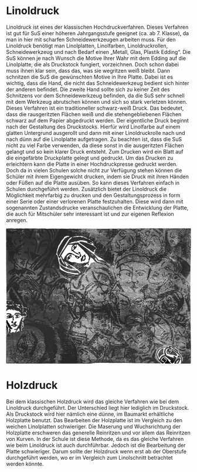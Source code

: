 # Linoldruck 

Linoldruck ist eines der klassischen Hochdruckverfahren. Dieses Verfahren ist gut für SuS einer höheren Jahrgangsstufe geeignet (ca. ab 7. Klasse), da man in hier mit scharfen Schneidewerkzeugen arbeiten muss.
Für den Linoldruck benötigt man Linolplatten, Linolfarben, Linoldruckrollen, Schneidewerkzeug und nach Bedarf einen „Metall, Glas, Plastik Edding“. 
Die SuS können je nach Wunsch die Motive Ihrer Wahr mit dem Edding auf die Linolplatte, die als Druckstock fungiert, vorzeichnen. Doch schon dabei muss ihnen klar sein, dass das, was sie wegritzen weiß bleibt. Dann schnitzen die SuS die gewünschten Motive in Ihre Platte. 
Dabei ist es wichtig, dass die Hand, die nicht das Schneidewerkzeug bedient sich hinter der anderen befindet. Die zweite Hand sollte sich zu keiner Zeit des Schnitzens vor dem Schneidewerkzeug befinden, da die SuS sehr schnell mit dem Werkzeug abrutschen können und sich so stark verletzen können. 
Dieses Verfahren ist ein traditioneller schwarz-weiß Druck. Das bedeutet, dass die rausgeritzten Flächen weiß und die stehengebliebenen Flächen schwarz auf dem Papier abgedruckt werden. 
Der eigentliche Druck beginnt nach der Gestaltung des Druckstocks. Hierfür wird Linolfarbe auf einem glatten Untergrund ausgerollt und dann mit einer Linoldruckrolle nach und nach dünn auf die Linolplatte aufgetragen. Zu beachten ist, dass die SuS nicht zu viel Farbe verwenden, da diese sonst in die ausgeritzten Flächen gelangt und so kein klarer Druck entsteht. Zum Drucken wird ein Blatt auf die eingefärbte Druckplatte gelegt und gedruckt. Um das Drucken zu erleichtern kann die Platte in einer Hochdruckpresse gedruckt werden. Doch da in vielen Schulen solche nicht zur Verfügung stehen können die Schüler mit ihrem Eigengewicht drucken, indem sie Druck mit ihren Händen oder Füßen auf die Platte ausüben. So kann dieses Verfahren einfach in Schulen durchgeführt werden. 
Zusätzlich bietet der Linoldruck die Möglichkeit mehrfarbig zu drucken und den Gestaltungsprozess in form einer Serie oder einer verlorenen Platte festzuhalten. Diese wird dann mit sogenannten Zustandsdrucke veranschaulichen die Entwicklung der Platte, die auch für Mitschüler sehr interessant ist und zur eigenen Reflexion anregen.  

<img src="Bild2.jpg">

# Holzdruck 

Bei dem klassischen Holzdruck wird das gleiche Verfahren wie bei dem Linoldruck durchgeführt. Der Unterschied liegt hier lediglich im Druckstock. Als Druckstock wird hier nämlich eine dünne, im  Baumarkt erhältliche Holzplatte benutzt. Das Bearbeiten der Holzplatte ist im Vergleich zu den weichen Linolplatten schwieriger.  Die Maserung und Wuchsrichtung der Holzplatte erschweren das generelle Reinritzen und vor allem das Reinritzen von Kurven. In der Schule ist diese Methode, da es das gleiche Verfahren wie beim Linoldruck ist auch durchführbar. Jedoch ist die Bearbeitung der Platte schwieriger. Darum sollte der Holzdruck wenn erst ab der Oberstufe durchgeführt werden, wo er im Vergleich zum Linolschnitt betrachtet werden könnte. 
